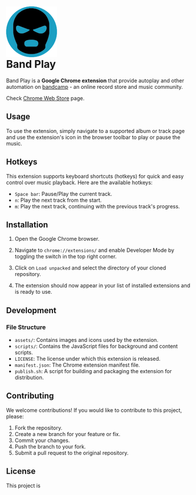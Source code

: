 <br/>
<img src="./assets/logo.png" alt="band-play logo" style="height: 138px; margin-bottom: -40px;"/>

# Band Play

Band Play is a **Google Chrome extension** that provide autoplay and other automation on [bandcamp](bandcamp.com) - an online record store and music community.

Check [Chrome Web Store](https://chrome.google.com/webstore/detail/band-play/nooegmjcddclidfdlibmgcpaahkikmlh) page.

## Usage

To use the extension, simply navigate to a supported album or track page and use the extension's icon in the browser toolbar to play or pause the music.

## Hotkeys

This extension supports keyboard shortcuts (hotkeys) for quick and easy control over music playback. Here are the available hotkeys:

- `Space bar`: Pause/Play the current track.
- `n`: Play the next track from the start.
- `m`: Play the next track, continuing with the previous track's progress.


## Installation

1. Open the Google Chrome browser.

2. Navigate to `chrome://extensions/` and enable Developer Mode by toggling the switch in the top right corner.

3. Click on `Load unpacked` and select the directory of your cloned repository.

4. The extension should now appear in your list of installed extensions and is ready to use.


## Development

### File Structure

- `assets/`: Contains images and icons used by the extension.
- `scripts/`: Contains the JavaScript files for background and content scripts.
- `LICENSE`: The license under which this extension is released.
- `manifest.json`: The Chrome extension manifest file.
- `publish.sh`: A script for building and packaging the extension for distribution.

## Contributing

We welcome contributions! If you would like to contribute to this project, please:

1. Fork the repository.
2. Create a new branch for your feature or fix.
3. Commit your changes.
4. Push the branch to your fork.
5. Submit a pull request to the original repository.

## License

This project is
